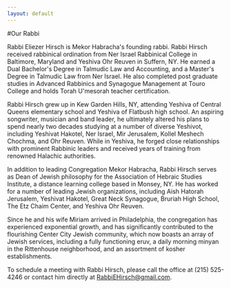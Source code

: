 ```yaml
---
layout: default
---
```


#Our Rabbi

Rabbi Eliezer Hirsch is Mekor Habracha's founding rabbi. Rabbi Hirsch received rabbinical ordination from Ner Israel Rabbinical College in Baltimore, Maryland and Yeshiva Ohr Reuven in Suffern, NY. He earned a Dual Bachelor's Degree in Talmudic Law and Accounting, and a Master's Degree in Talmudic Law from Ner Israel. He also completed post graduate studies in Advanced Rabbinics and Synagogue Management at Touro College and holds Torah U'mesorah teacher certification.

Rabbi Hirsch grew up in Kew Garden Hills, NY, attending Yeshiva of Central Queens elementary school and Yeshiva of Flatbush high school. An aspiring songwriter, musician and band leader, he ultimately altered his plans to spend nearly two decades studying at a number of diverse Yeshivot, including Yeshivat Hakotel, Ner Israel, Mir Jerusalem, Kollel Meshech Chochma, and Ohr Reuven. While in Yeshiva, he forged close relationships with prominent Rabbinic leaders and received years of training from renowned Halachic authorities.

In addition to leading Congregation Mekor Habracha, Rabbi Hirsch serves as Dean of Jewish philosophy for the Association of Hebraic Studies Institute, a distance learning college based in Monsey, NY. He has worked for a number of leading Jewish organizations, including Aish Hatorah Jerusalem, Yeshivat Hakotel, Great Neck Synagogue, Bruriah High School, The Etz Chaim Center, and Yeshiva Ohr Reuven.

Since he and his wife Miriam arrived in Philadelphia, the congregation has experienced exponential growth, and has significantly contributed to the flourishing Center City Jewish community, which now boasts an array of Jewish services, including a fully functioning eruv, a daily morning minyan in the Rittenhouse neighborhood, and an assortment of kosher establishments.

To schedule a meeting with Rabbi Hirsch, please call the office at (215) 525-4246 or contact him directly at RabbiEHirsch@gmail.com.